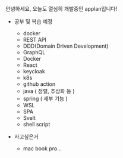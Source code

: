 안녕하세요, 오늘도 열심히 개발중인 applan입니다!

* 공부 및 복습 예정
  * docker
  * REST API
  * DDD(Domain Driven Development)
  * GraphQL
  * Docker
  * React
  * keycloak
  * k8s
  * github action
  * java ( 정렬, 추상화 등 )
  * spring ( 세부 기능 )
  * WSL
  * SPA
  * Svelt
  * shell script

* 사고싶은거
  * mac book pro...

